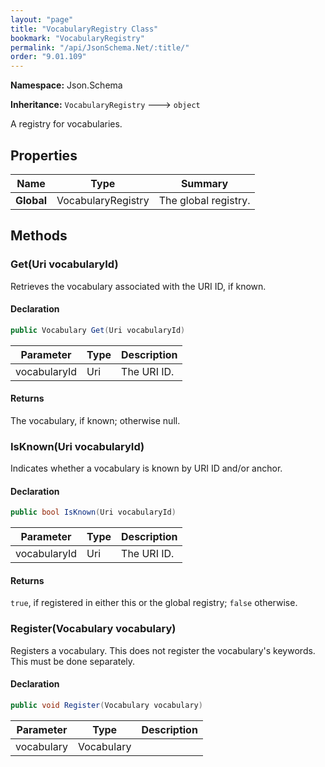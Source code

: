 ```yaml
---
layout: "page"
title: "VocabularyRegistry Class"
bookmark: "VocabularyRegistry"
permalink: "/api/JsonSchema.Net/:title/"
order: "9.01.109"
---
```

**Namespace:** Json.Schema

**Inheritance:**
`VocabularyRegistry`
 🡒 
`object`

A registry for vocabularies.

## Properties

| Name | Type | Summary |
|---|---|---|
| **Global** | VocabularyRegistry | The global registry. |
## Methods

### Get(Uri vocabularyId)

Retrieves the vocabulary associated with the URI ID, if known.

#### Declaration

```c#
public Vocabulary Get(Uri vocabularyId)
```
| Parameter | Type | Description |
|---|---|---|
| vocabularyId | Uri | The URI ID. |

#### Returns

The vocabulary, if known; otherwise null.

### IsKnown(Uri vocabularyId)

Indicates whether a vocabulary is known by URI ID and/or anchor.

#### Declaration

```c#
public bool IsKnown(Uri vocabularyId)
```
| Parameter | Type | Description |
|---|---|---|
| vocabularyId | Uri | The URI ID. |

#### Returns

`true`, if registered in either this or the global registry;
`false` otherwise.

### Register(Vocabulary vocabulary)

Registers a vocabulary.  This does not register the vocabulary's
keywords.  This must be done separately.

#### Declaration

```c#
public void Register(Vocabulary vocabulary)
```
| Parameter | Type | Description |
|---|---|---|
| vocabulary | Vocabulary |  |


